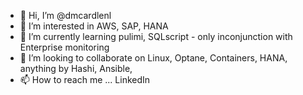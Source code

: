 - 👋 Hi, I’m @dmcardlenl
- 👀 I’m interested in AWS, SAP, HANA
- 🌱 I’m currently learning pulimi, SQLscript - only inconjunction with Enterprise monitoring
- 💞️ I’m looking to collaborate on Linux, Optane, Containers, HANA, anything by Hashi, Ansible, 
- 📫 How to reach me ... LinkedIn

<!---
dmcardlenl/dmcardlenl is a ✨ special ✨ repository because its `README.md` (this file) appears on your GitHub profile.
You can click the Preview link to take a look at your changes.
--->
